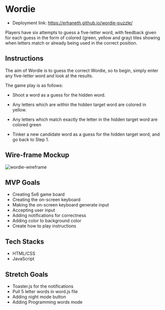 # Wordie
* Deployment link: https://erhaneth.github.io/wordie-puzzle/

Players have six attempts to guess a five-letter word, with feedback given for each guess in the form of colored (green, yellow and gray) tiles showing when letters match or already being used in the correct position.

## Instructions

The aim of Wordie is to guess the correct Wordie, so to begin, simply enter any five-letter word and look at the results.

The game play is as follows:

- Shoot a word as a guess for the hidden word.

- Any letters which are within the hidden target word are colored in yellow.

- Any letters which match exactly the letter in the hidden target word are colored green

- Tinker a new candidate word as a guess for the hidden target word, and go back to Step 1.

## Wire-frame Mockup

![wordie-wireframe](./images/wordie-wireframe%20-24.jpg)

## MVP Goals

- Creating 5x6 game board
- Creating the on-screen keyboard
- Making the on-screen keyboard generate input
- Accepting user input
- Adding notifications for correctness
- Adding color to background color
- Create how to play instructions

## Tech Stacks

- HTML/CSS
- JavaScript

<!--  -->

## Stretch Goals

- Toaster.js for the notifications
- Pull 5 letter words in word.js file
- Adding night mode button
- Adding Programming words mode
